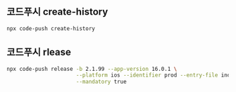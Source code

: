 ## 코드푸시 create-history

```zsh
npx code-push create-history
```

## 코드푸시 rlease

```zsh
npx code-push release -b 2.1.99 --app-version 16.0.1 \
                      --platform ios --identifier prod --entry-file index.js \
                      --mandatory true

```
